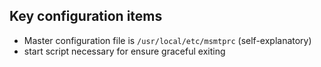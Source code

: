 ## Key configuration items

- Master configuration file is `/usr/local/etc/msmtprc` (self-explanatory)
- start script necessary for ensure graceful exiting



